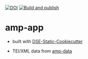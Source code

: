 [![DOI](https://zenodo.org/badge/DOI/10.5281/zenodo.10718378.svg)](https://doi.org/10.5281/zenodo.10718378)
[![Build and publish](https://github.com/Auden-Musulin-Papers/amp-app/actions/workflows/build.yml/badge.svg)](https://github.com/Auden-Musulin-Papers/amp-app/actions/workflows/build.yml)

# amp-app

- built with [DSE-Static-Cookiecutter](https://github.com/acdh-oeaw/dse-static-cookiecutter)

- TEI/XML data from [amp-data](https://github.com/Auden-Musulin-Papers/amp-data)

